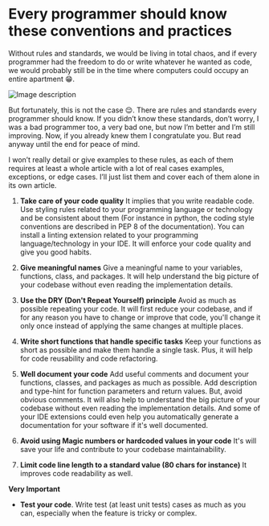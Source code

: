 # Every programmer should know these conventions and practices

Without rules and standards, we would be living in total chaos, and if every programmer had the freedom to do or write whatever he wanted as code, we would probably still be in the time where computers could occupy an entire apartment 😁.


![Image description](https://img.freepik.com/free-photo/sofware-developer-thinking-while-touching-beard-while-typing-laptop-sitting-desk-with-multiple-screens-parsing-code-focused-database-admin-working-with-team-coding-background_482257-33556.jpg)

But fortunately, this is not the case 😌. There are rules and standards every programmer should know. If you didn’t know these standards, don’t worry, I was a bad programmer too, a very bad one, but now I’m better and I’m still improving. Now, if you already knew them I congratulate you. But read anyway until the end for peace of mind.

I won’t really detail or give examples to these rules, as each of them requires at least a whole article with a lot of real cases examples, exceptions, or edge cases. I’ll just list them and cover each of them alone in its own article.


1. **Take care of your code quality**
It implies that you write readable code. Use styling rules related to your programming language or technology and be consistent about them (For instance in python, the coding style conventions are described in PEP 8 of the documentation). You can install a linting extension related to your programming language/technology in your IDE. It will enforce your code quality and give you good habits.


2. **Give meaningful names**
Give a meaningful name to your variables, functions, class, and packages. It will help understand the big picture of your 
codebase without even reading the implementation details.


3. **Use the DRY (Don't Repeat Yourself) principle**
Avoid as much as possible repeating your code. It will first reduce your codebase, and if for any reason you have to change or improve that code, you'll change it only once instead of applying the same changes at multiple places.


4. **Write short functions that handle specific tasks**
Keep your functions as short as possible and make them handle a single task. Plus, it will help for code reusability and code refactoring.


5. **Well document your code**
Add useful comments and document your functions, classes, and packages as much as possible. Add description and type-hint for function parameters and return values. But, avoid obvious comments. It will also help to understand the big picture of your codebase without even reading the implementation details. And some of your IDE extensions could even help you automatically generate a documentation for your software if it's well documented.


6. **Avoid using Magic numbers or hardcoded values in your code**
It's will save your life and contribute to your codebase maintainability.


7. **Limit code line length to a standard value (80 chars for instance)**
It improves code readability as well.


**Very Important**

- **Test your code**. Write test (at least unit tests) cases as much as you can, especially when the feature is tricky or complex.